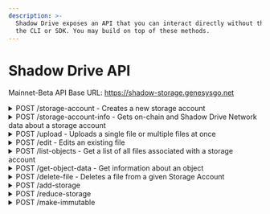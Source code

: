```yaml
---
description: >-
  Shadow Drive exposes an API that you can interact directly without the need of
  the CLI or SDK. You may build on top of these methods.
---
```


# Shadow Drive API

Mainnet-Beta API Base URL: https://shadow-storage.genesysgo.net

<details>

<summary>POST /storage-account - Creates a new storage account</summary>

Request content type: application/json

Parameters:

1. transaction: Serialized create storage account transaction that's partially signed by the storage account owner

Response:

```json
{
    "shdw_bucket": String,
    "transaction_signature": String
}
```

</details>

<details>

<summary>POST /storage-account-info - Gets on-chain and Shadow Drive Network data about a storage account</summary>

Request content type: application/json

Parameters:

1. storage\_account: Publickey of the storage account you want to get information for

Response for V1 Storage Account:

```
{
  storage_account: PublicKey,
  reserved_bytes: Number,
  current_usage: Number,
  immutable: Boolean,
  to_be_deleted: Boolean,
  delete_request_epoch: Number,
  owner1: PublicKey,
  owner2: PublicKey,
  accountCoutnerSeed: Number,
  creation_time: Number,
  creation_epoch: Number,
  last_fee_epoch: Number,
  identifier: String
  version: "V1"
}
```

Response for V2 Storage Account

```
{
  storage_account: PublicKey,
  reserved_bytes: Number,
  current_usage: Number,
  immutable: Boolean,
  to_be_deleted: Boolean,
  delete_request_epoch: Number,
  owner1: PublicKey,
  accountCoutnerSeed: Number,
  creation_time: Number,
  creation_epoch: Number,
  last_fee_epoch: Number,
  identifier: String,
  version: "V2"
}
```

</details>

<details>

<summary>POST /upload - Uploads a single file or multiple files at once</summary>

Request content type: multipart/form-data

Parameters (FormData fields):

1. file: The file you want to upload. You may add up to 5 files each with a field name of `file`.
2. message: Base58 message signature.&#x20;
3. signer: Publickey of the signer of the message signature and owner of the storage account
4. storage\_account: Key of the storage account you want to upload to

Example implementation: [https://gist.github.com/tracy-codes/608d8a6e5d917cfff86167250812ebe4](https://gist.github.com/tracy-codes/608d8a6e5d917cfff86167250812ebe4)

Response:

```json
{
    "finalized_locations": [String],
    "message": String
    "upload_errors": [{file: String, storage_account: String, error: String}] or [] if no errors
}
```

</details>

<details>

<summary>POST /edit - Edits an existing file</summary>

Request content type: multipart/form-data

Parameters (FormData fields):

1. file: The file you want to upload. You may add up to 5 files each with a field name of `file`.
2. message: Base58 message signature.&#x20;
3. signer: Publickey of the signer of the message signature and owner of the storage account
4. storage\_account: Key of the storage account you want to upload to
5. url: Url of the original file you want to edit. Example: \`https://shdw-drive.genesysgo.net/\<storage-account>/\<file-name>\`

Example implementation: [https://gist.github.com/tracy-codes/3aab96f4c23086d6124835436d4ca6f4](https://gist.github.com/tracy-codes/3aab96f4c23086d6124835436d4ca6f4)

Response:

```
{
    "finalized_location": String,
    "error": String or not provided if no error
}
```

</details>

<details>

<summary>POST /list-objects - Get a list of all files associated with a storage account</summary>

Request content type: application/json

Parameters:

1. storageAccount: String version of the storage account PublicKey that you want to get a list of files for

Response:

```
{
    "keys": [String]
}
```

</details>

<details>

<summary>POST /get-object-data - Get information about an object</summary>

Request content type: application/json

Parameters:

1. location: URL of the file you want to get information for

Response: JSON object of the file's metadata in the Shadow Drive Network or an error

</details>

<details>

<summary>POST /delete-file - Deletes a file from a given Storage Account</summary>

Request content type: application/json

Parameters:

1. message: Base58 message signature.&#x20;
2. signer: Publickey of the signer of the message signature and owner of the storage account
3. location: URL of the file you want to delete

Example implementation: [https://gist.github.com/tracy-codes/e4597e6fb71733b93e540ef4c14431c9](https://gist.github.com/tracy-codes/e4597e6fb71733b93e540ef4c14431c9)

Response:

```
{
    "message": String,
    "error": String or not passed if no error
}
```

</details>

<details>

<summary>POST /add-storage</summary>

Request content type: application/json

Parameters:

1. transaction - Serialized add storage transaction that is partially signed by the shadow drive network

Response:

```
{
    message: String,
    transaction_signature: String,
    error: String or not provided if no error
}
```

</details>

<details>

<summary>POST /reduce-storage</summary>

Request content type: application/json

Parameters:

1. transaction - Serialized reduce storage transaction that is partially signed by the shadow drive network

Response:

```
{
    message: String,
    transaction_signature: String,
    error: String or not provided if no error
}
```

</details>

<details>

<summary>POST /make-immutable</summary>

Request content type: application/json

Parameters:

1. transaction - Serialized make immutable transaction that is partially signed by the shadow drive network

Response:

```
{
    message: String,
    transaction_signature: String,
    error: String or not provided if no error
}
```

</details>
